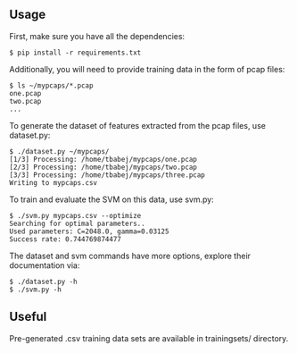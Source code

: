 Usage
-----

First, make sure you have all the dependencies:

    $ pip install -r requirements.txt

Additionally, you will need to provide training data in the form of pcap files:

    $ ls ~/mypcaps/*.pcap
    one.pcap
    two.pcap
    ...

To generate the dataset of features extracted from the pcap files, use dataset.py:

    $ ./dataset.py ~/mypcaps/
    [1/3] Processing: /home/tbabej/mypcaps/one.pcap
    [2/3] Processing: /home/tbabej/mypcaps/two.pcap
    [3/3] Processing: /home/tbabej/mypcaps/three.pcap
    Writing to mypcaps.csv

To train and evaluate the SVM on this data, use svm.py:

    $ ./svm.py mypcaps.csv --optimize
    Searching for optimal parameters..
    Used parameters: C=2048.0, gamma=0.03125
    Success rate: 0.744769874477

The dataset and svm commands have more options, explore their documentation via:

    $ ./dataset.py -h
    $ ./svm.py -h


Useful
------

Pre-generated .csv training data sets are available in trainingsets/ directory.
